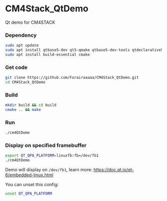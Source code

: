 # CM4Stack_QtDemo
Qt demo for CM4STACK

### Dependency

```bash
sudo apt update
sudo apt install qtbase5-dev qt5-qmake qtbase5-dev-tools qtdeclarative5-dev
sudo apt install build-essential cmake 
```

### Get code

```bash
git clone https://github.com/Forairaaaaa/CM4Stack_QtDemo.git
cd CM4Stack_QtDemo
```

### Build

```bash
mkdir build && cd build
cmake .. && make
```

### Run

```bash
./cm4QtDemo
```

### Display on specified framebuffer

```bash
export QT_QPA_PLATFORM=linuxfb:fb=/dev/fb1
./cm4QtDemo
```

Demo will display on `/dev/fb1`, learn more:  https://doc.qt.io/qt-6/embedded-linux.html

You can unset this config:

```bash
unset QT_QPA_PLATFORM
```

